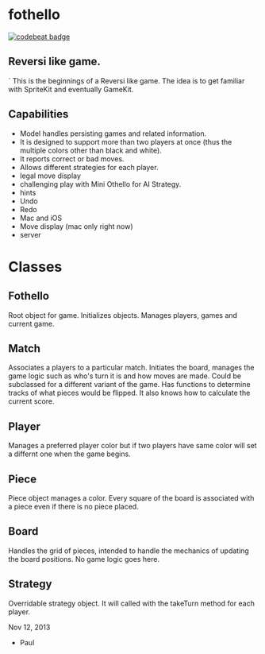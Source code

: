 fothello
========
<a href="https://codebeat.co/projects/github-com-possen-fothello-develop"><img alt="codebeat badge" src="https://codebeat.co/badges/38055ff3-1d79-4fb6-b3bd-7f1dce4bf8d8" /></a>

Reversi like game.
-----------------
`
This is the beginnings of a Reversi like game. The idea is to get familiar with
SpriteKit and eventually GameKit. 

Capabilities
------------
* Model handles persisting games and related information.
* It is designed to support more than two players at once (thus the multiple colors other than black and white). 
* It reports correct or bad moves. 
* Allows different strategies for each player. 
* legal move display
* challenging play with Mini Othello for AI Strategy.
* hints
* Undo
* Redo
* Mac and iOS
* Move display (mac only right now)
* server 
    
Classes
=======

Fothello
--------
Root object for game. Initializes objects. Manages players, games and current game.

Match
----
Associates a players to a particular match. Initiates the board, manages the game logic such as who's turn it
is and how moves are made. Could be subclassed for a different variant of the game. Has functions to determine
tracks of what pieces would be flipped. It also knows how to calculate the current score. 

Player
------
Manages a preferred player color but if two players have same color will set a differnt one when the game
begins.

Piece
-----
Piece object manages a color. Every square of the board is associated with a piece even if there is no piece 
placed. 

Board
-----
Handles the grid of pieces, intended to handle the mechanics of updating the board positions. No game logic
goes here. 

Strategy
--------
Overridable strategy object. It will called with the takeTurn method for each player. 

Nov 12, 2013
- Paul
